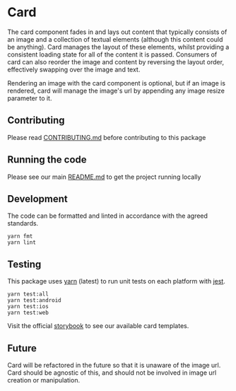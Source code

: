 # Card

The card component fades in and lays out content that typically consists of an
image and a collection of textual elements (although this content could be
anything). Card manages the layout of these elements, whilst providing a
consistent loading state for all of the content it is passed. Consumers of card
can also reorder the image and content by reversing the layout order,
effectively swapping over the image and text.

Rendering an image with the card component is optional, but if an image is
rendered, card will manage the image's url by appending any image resize
parameter to it.

## Contributing

Please read [CONTRIBUTING.md](./CONTRIBUTING.md) before contributing to this
package

## Running the code

Please see our main [README.md](../README.md) to get the project running locally

## Development

The code can be formatted and linted in accordance with the agreed standards.

```
yarn fmt
yarn lint
```

## Testing

This package uses [yarn](https://yarnpkg.com) (latest) to run unit tests on each
platform with [jest](https://facebook.github.io/jest/).

```
yarn test:all
yarn test:android
yarn test:ios
yarn test:web
```

Visit the official
[storybook](http://components.thetimes.co.uk/?knob-Size%20of%20ad%20placeholder%3A=default&selectedKind=Composed%2FCard&selectedStory=Default&full=0&addons=1&stories=1&panelRight=0&addonPanel=storybooks%2Fstorybook-addon-knobs)
to see our available card templates.

## Future

Card will be refactored in the future so that it is unaware of the image url.
Card should be agnostic of this, and should not be involved in image url
creation or manipulation.
